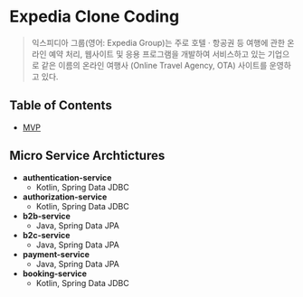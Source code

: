 # Expedia Clone Coding

> 익스피디아 그룹(영어: Expedia Group)는 주로 호텔 · 항공권 등 여행에 관한 온라인 예약 처리, 웹사이트 및 응용 프로그램을 개발하여 서비스하고 있는 기업으로 같은 이름의 온라인 여행사 (Online Travel Agency, OTA) 사이트를 운영하고 있다.

## Table of Contents

- [MVP](https://github.com/cIonecoder/expedia/wiki/MVP)

## Micro Service Archtictures

- __authentication-service__
  - Kotlin, Spring Data JDBC
- __authorization-service__
  - Kotlin, Spring Data JDBC
- __b2b-service__
  - Java, Spring Data JPA
- __b2c-service__
  - Java, Spring Data JPA
- __payment-service__ 
  - Java, Spring Data JPA
- __booking-service__
  - Kotlin, Spring Data JDBC

